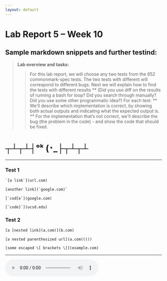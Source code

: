 ```yaml
---
layout: default
---
```


# Lab Report 5 – Week 10
## Sample markdown snippets and further testind:

> **Lab overview and tasks:**
>>For this lab report, we will choose any two tests from the 652 commonmark-spec tests. The two tests with different will correspond to different bugs. Next we will explain how to find the tests with different results 
** (Did you use diff on the results of running a bash for loop? Did you search through manually? Did you use some other programmatic idea?)
>>For each test:
** We'll describe which implementation is correct, by showing both actual outputs and indicating what the expected output is.
** For the implementation that’s not correct, we'll describe the bug (the problem in the code) - and show the code that should be fixed.

# ┬┴┬┴┤ᵒᵏ (･_├┬┴┬┴
***

### Test 1
```html
`[a link`](url.com)

[another link](`google.com)`

[`cod[e`](google.com)

[`code]`](ucsd.edu)
```

### Test 2
```html
[a [nested link](a.com)](b.com)

[a nested parenthesized url](a.com(()))

[some escaped \[ brackets \]](example.com)
```



***
<audio preload="metadata" controls loop autoplay>
  <source src="assets\images\Tower of Lahja - Ninja Gaiden II_ The Dark Sword of Chaos (128 kbps).mp3" type="audio/mpeg">
Your browser does not support the audio element.
</audio>